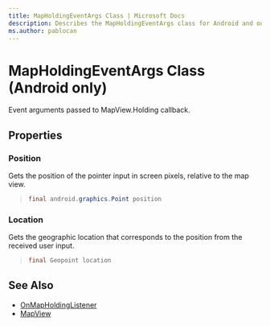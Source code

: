 ```yaml
---
title: MapHoldingEventArgs Class | Microsoft Docs
description: Describes the MapHoldingEventArgs class for Android and outlines the class' Position and Location properties.
ms.author: pablocan
---
```


# MapHoldingEventArgs Class (Android only)

Event arguments passed to MapView.Holding callback.

## Properties

### Position

Gets the position of the pointer input in screen pixels, relative to the map view.

>```java
> final android.graphics.Point position
>```

### Location

Gets the geographic location that corresponds to the position from the received user input.

>```java
> final Geopoint location
>```

## See Also

* [OnMapHoldingListener](OnMapHoldingListener-interface.md)
* [MapView](../MapView-class.md)
